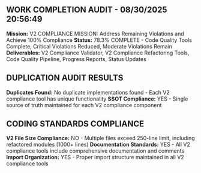 ## WORK COMPLETION AUDIT - 08/30/2025 20:56:49
**Mission:** V2 COMPLIANCE MISSION: Address Remaining Violations and Achieve 100% Compliance
**Status:** 78.3% COMPLETE - Code Quality Tools Complete, Critical Violations Reduced, Moderate Violations Remain
**Deliverables:** V2 Compliance Validator, V2 Compliance Refactoring Tools, Code Quality Pipeline, Progress Reports, Status Updates
## DUPLICATION AUDIT RESULTS
**Duplicates Found:** No duplicate implementations found - Each V2 compliance tool has unique functionality
**SSOT Compliance:** YES - Single source of truth maintained for each V2 compliance component
## CODING STANDARDS COMPLIANCE
**V2 File Size Compliance:** NO - Multiple files exceed 250-line limit, including refactored modules (1000+ lines)
**Documentation Standards:** YES - All V2 compliance tools include comprehensive documentation and comments
**Import Organization:** YES - Proper import structure maintained in all V2 compliance tools
